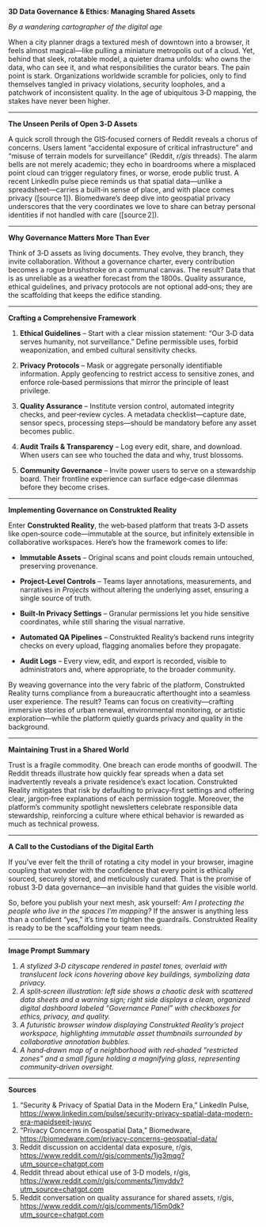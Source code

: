 **3D Data Governance & Ethics: Managing Shared Assets**

*By a wandering cartographer of the digital age*  

When a city planner drags a textured mesh of downtown into a browser, it feels almost magical—like pulling a miniature metropolis out of a cloud. Yet, behind that sleek, rotatable model, a quieter drama unfolds: who owns the data, who can see it, and what responsibilities the curator bears. The pain point is stark. Organizations worldwide scramble for policies, only to find themselves tangled in privacy violations, security loopholes, and a patchwork of inconsistent quality. In the age of ubiquitous 3‑D mapping, the stakes have never been higher.

---

**The Unseen Perils of Open 3‑D Assets**  

A quick scroll through the GIS‑focused corners of Reddit reveals a chorus of concerns. Users lament “accidental exposure of critical infrastructure” and “misuse of terrain models for surveillance” (Reddit, *r/gis* threads). The alarm bells are not merely academic; they echo in boardrooms where a misplaced point cloud can trigger regulatory fines, or worse, erode public trust. A recent LinkedIn pulse piece reminds us that spatial data—unlike a spreadsheet—carries a built‑in sense of place, and with place comes privacy ([source 1]). Biomedware’s deep dive into geospatial privacy underscores that the very coordinates we love to share can betray personal identities if not handled with care ([source 2]).

---

**Why Governance Matters More Than Ever**  

Think of 3‑D assets as living documents. They evolve, they branch, they invite collaboration. Without a governance charter, every contribution becomes a rogue brushstroke on a communal canvas. The result? Data that is as unreliable as a weather forecast from the 1800s. Quality assurance, ethical guidelines, and privacy protocols are not optional add‑ons; they are the scaffolding that keeps the edifice standing.

---

**Crafting a Comprehensive Framework**  

1. **Ethical Guidelines** – Start with a clear mission statement: “Our 3‑D data serves humanity, not surveillance.” Define permissible uses, forbid weaponization, and embed cultural sensitivity checks.  

2. **Privacy Protocols** – Mask or aggregate personally identifiable information. Apply geofencing to restrict access to sensitive zones, and enforce role‑based permissions that mirror the principle of least privilege.  

3. **Quality Assurance** – Institute version control, automated integrity checks, and peer‑review cycles. A metadata checklist—capture date, sensor specs, processing steps—should be mandatory before any asset becomes public.  

4. **Audit Trails & Transparency** – Log every edit, share, and download. When users can see who touched the data and why, trust blossoms.  

5. **Community Governance** – Invite power users to serve on a stewardship board. Their frontline experience can surface edge‑case dilemmas before they become crises.

---

**Implementing Governance on Construkted Reality**  

Enter **Construkted Reality**, the web‑based platform that treats 3‑D assets like open‑source code—immutable at the source, but infinitely extensible in collaborative workspaces. Here’s how the framework comes to life:

* **Immutable Assets** – Original scans and point clouds remain untouched, preserving provenance.  

* **Project‑Level Controls** – Teams layer annotations, measurements, and narratives in *Projects* without altering the underlying asset, ensuring a single source of truth.  

* **Built‑In Privacy Settings** – Granular permissions let you hide sensitive coordinates, while still sharing the visual narrative.  

* **Automated QA Pipelines** – Construkted Reality’s backend runs integrity checks on every upload, flagging anomalies before they propagate.  

* **Audit Logs** – Every view, edit, and export is recorded, visible to administrators and, where appropriate, to the broader community.  

By weaving governance into the very fabric of the platform, Construkted Reality turns compliance from a bureaucratic afterthought into a seamless user experience. The result? Teams can focus on creativity—crafting immersive stories of urban renewal, environmental monitoring, or artistic exploration—while the platform quietly guards privacy and quality in the background.

---

**Maintaining Trust in a Shared World**  

Trust is a fragile commodity. One breach can erode months of goodwill. The Reddit threads illustrate how quickly fear spreads when a data set inadvertently reveals a private residence’s exact location. Construkted Reality mitigates that risk by defaulting to privacy‑first settings and offering clear, jargon‑free explanations of each permission toggle. Moreover, the platform’s community spotlight newsletters celebrate responsible data stewardship, reinforcing a culture where ethical behavior is rewarded as much as technical prowess.

---

**A Call to the Custodians of the Digital Earth**  

If you’ve ever felt the thrill of rotating a city model in your browser, imagine coupling that wonder with the confidence that every point is ethically sourced, securely stored, and meticulously curated. That is the promise of robust 3‑D data governance—an invisible hand that guides the visible world.

So, before you publish your next mesh, ask yourself: *Am I protecting the people who live in the spaces I’m mapping?* If the answer is anything less than a confident “yes,” it’s time to tighten the guardrails. Construkted Reality is ready to be the scaffolding your team needs.

---

**Image Prompt Summary**  

1. *A stylized 3‑D cityscape rendered in pastel tones, overlaid with translucent lock icons hovering above key buildings, symbolizing data privacy.*  
2. *A split‑screen illustration: left side shows a chaotic desk with scattered data sheets and a warning sign; right side displays a clean, organized digital dashboard labeled “Governance Panel” with checkboxes for ethics, privacy, and quality.*  
3. *A futuristic browser window displaying Construkted Reality’s project workspace, highlighting immutable asset thumbnails surrounded by collaborative annotation bubbles.*  
4. *A hand‑drawn map of a neighborhood with red‑shaded “restricted zones” and a small figure holding a magnifying glass, representing community‑driven oversight.*  

---

**Sources**  

1. “Security & Privacy of Spatial Data in the Modern Era,” LinkedIn Pulse, https://www.linkedin.com/pulse/security-privacy-spatial-data-modern-era-mapidseeit-jwuyc  
2. “Privacy Concerns in Geospatial Data,” Biomedware, https://biomedware.com/privacy-concerns-geospatial-data/  
3. Reddit discussion on accidental data exposure, r/gis, https://www.reddit.com/r/gis/comments/1jg3mqg?utm_source=chatgpt.com  
4. Reddit thread about ethical use of 3‑D models, r/gis, https://www.reddit.com/r/gis/comments/1jmyddv?utm_source=chatgpt.com  
5. Reddit conversation on quality assurance for shared assets, r/gis, https://www.reddit.com/r/gis/comments/1i5m0dk?utm_source=chatgpt.com
